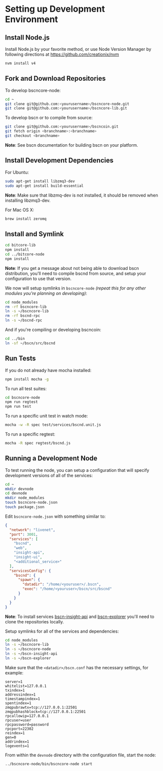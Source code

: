 # Setting up Development Environment

## Install Node.js

Install Node.js by your favorite method, or use Node Version Manager by following directions at https://github.com/creationix/nvm

```bash
nvm install v4
```

## Fork and Download Repositories

To develop bscncore-node:

```bash
cd ~
git clone git@github.com:<yourusername>/bscncore-node.git
git clone git@github.com:<yourusername>/bscncore-lib.git
```

To develop bscn or to compile from source:

```bash
git clone git@github.com:<yourusername>/bscncoin.git
git fetch origin <branchname>:<branchname>
git checkout <branchname>
```
**Note**: See bscn documentation for building bscn on your platform.


## Install Development Dependencies

For Ubuntu:
```bash
sudo apt-get install libzmq3-dev
sudo apt-get install build-essential
```
**Note**: Make sure that libzmq-dev is not installed, it should be removed when installing libzmq3-dev.


For Mac OS X:
```bash
brew install zeromq
```

## Install and Symlink

```bash
cd bitcore-lib
npm install
cd ../bitcore-node
npm install
```
**Note**: If you get a message about not being able to download bscn distribution, you'll need to compile bscnd from source, and setup your configuration to use that version.


We now will setup symlinks in `bscncore-node` *(repeat this for any other modules you're planning on developing)*:
```bash
cd node_modules
rm -rf bscncore-lib
ln -s ~/bscncore-lib
rm -rf bscnd-rpc
ln -s ~/bscnd-rpc
```

And if you're compiling or developing bscncoin:
```bash
cd ../bin
ln -sf ~/bscn/src/bscnd
```

## Run Tests

If you do not already have mocha installed:
```bash
npm install mocha -g
```

To run all test suites:
```bash
cd bscncore-node
npm run regtest
npm run test
```

To run a specific unit test in watch mode:
```bash
mocha -w -R spec test/services/bscnd.unit.js
```

To run a specific regtest:
```bash
mocha -R spec regtest/bscnd.js
```

## Running a Development Node

To test running the node, you can setup a configuration that will specify development versions of all of the services:

```bash
cd ~
mkdir devnode
cd devnode
mkdir node_modules
touch bscncore-node.json
touch package.json
```

Edit `bscncore-node.json` with something similar to:
```json
{
  "network": "livenet",
  "port": 3001,
  "services": [
    "bscnd",
    "web",
    "insight-api",
    "insight-ui",
    "<additional_service>"
  ],
  "servicesConfig": {
    "bscnd": {
      "spawn": {
        "datadir": "/home/<youruser>/.bscn",
        "exec": "/home/<youruser>/bscn/src/bscnd"
      }
    }
  }
}
```

**Note**: To install services [bscn-insight-api](https://github.com/bscnproject/insight-api) and [bscn-explorer](https://github.com/bscnproject/bscn-explorer) you'll need to clone the repositories locally.

Setup symlinks for all of the services and dependencies:

```bash
cd node_modules
ln -s ~/bscncore-lib
ln -s ~/bscncore-node
ln -s ~/bscn-insight-api
ln -s ~/bscn-explorer
```

Make sure that the `<datadir>/bscn.conf` has the necessary settings, for example:
```
server=1
whitelist=127.0.0.1
txindex=1
addressindex=1
timestampindex=1
spentindex=1
zmqpubrawtx=tcp://127.0.0.1:22501
zmqpubhashblock=tcp://127.0.0.1:22501
rpcallowip=127.0.0.1
rpcuser=user
rpcpassword=password
rpcport=22302
reindex=1
gen=0
addrindex=1
logevents=1
```

From within the `devnode` directory with the configuration file, start the node:
```bash
../bscncore-node/bin/bscncore-node start
```